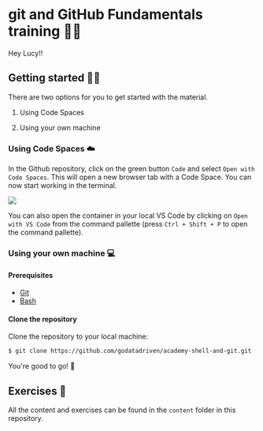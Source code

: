 # git and GitHub Fundamentals training 🧑‍🏫

Hey Lucy!!

## Getting started 🧑‍💻

There are two options for you to get started with the material.

1. Using Code Spaces

2. Using your own machine

### Using Code Spaces ☁️

In the Github repository, click on the green button `Code` and select `Open with Code Spaces`. This will open a new browser tab with a Code Space. You can now start working in the terminal. 

<img src='infra/images/gif-open-codespaces.gif'>

You can also open the container in your local VS Code by clicking on `Open with VS Code` from the command pallette (press `Ctrl + Shift + P` to open the command pallette).

### Using your own machine 💻

#### Prerequisites

- [Git](https://git-scm.com/downloads)
- [Bash](https://www.gnu.org/software/bash/)

#### Clone the repository

Clone the repository to your local machine:

```bash
$ git clone https://github.com/godatadriven/academy-shell-and-git.git
```

You're good to go! 🎉


## Exercises 🙇

All the content and exercises can be found in the `content` folder in this repository.
